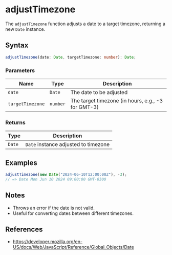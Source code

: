 # adjustTimezone

The `adjustTimezone` function adjusts a date to a target timezone, returning a new `Date` instance.

## Syntax

```typescript
adjustTimezone(date: Date, targetTimezone: number): Date;
```

### Parameters

| Name              | Type       | Description                                         |
| ----------------- | ---------- | -------------------------------------------------- |
| `date`            | `Date`     | The date to be adjusted                            |
| `targetTimezone`  | `number`   | The target timezone (in hours, e.g., -3 for GMT-3) |

### Returns

| Type     | Description                           |
| -------- | ------------------------------------- |
| `Date`   | `Date` instance adjusted to timezone  |

## Examples

```typescript
adjustTimezone(new Date("2024-06-10T12:00:00Z"), -3);
// => Date Mon Jun 10 2024 09:00:00 GMT-0300
```

## Notes

* Throws an error if the date is not valid.
* Useful for converting dates between different timezones.

## References

* https://developer.mozilla.org/en-US/docs/Web/JavaScript/Reference/Global_Objects/Date
